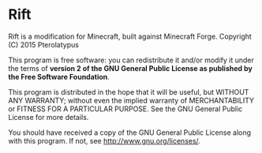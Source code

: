# Rift
Rift is a modification for Minecraft, built against Minecraft Forge. Copyright (C) 2015  Pterolatypus

This program is free software: you can redistribute it and/or modify it under the terms of **version 2 of the GNU General Public License as published by the Free Software Foundation**.

This program is distributed in the hope that it will be useful, but WITHOUT ANY WARRANTY; without even the implied warranty of MERCHANTABILITY or FITNESS FOR A PARTICULAR PURPOSE.  See the GNU General Public License for more details.

You should have received a copy of the GNU General Public License along with this program.  If not, see <http://www.gnu.org/licenses/>.

